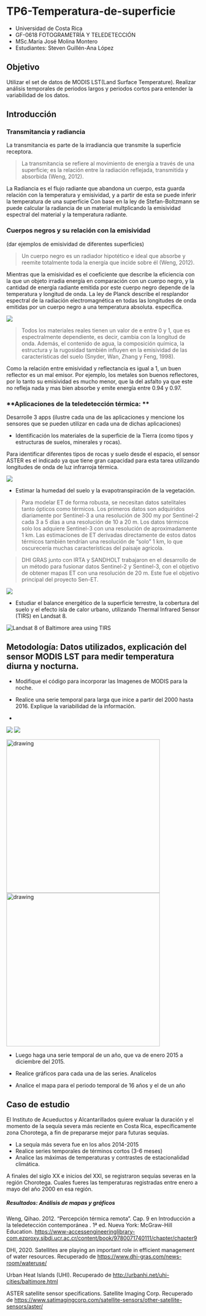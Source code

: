# TP6-Temperatura-de-superficie
- Universidad de Costa Rica 
- GF-0618 FOTOGRAMETRÍA Y TELEDETECCIÓN
- MSc.María José Molina Montero
- Estudiantes: Steven Guillén-Ana López
## Objetivo

Utilizar el set de datos de MODIS LST(Land Surface Temperature).
Realizar análisis temporales de periodos largos y periodos cortos para entender la variabilidad de los datos.


## Introducción  

### **Transmitancia y radiancia**

La transmitancia es parte de la irradiancia que transmite la superficie receptora.
> La transmitancia se refiere al movimiento de energía a través de una superficie; es la relación entre la radiación reflejada, transmitida y  absorbida (Weng, 2012). 

La Radiancia es el flujo radiante que abandona un cuerpo, esta guarda relación con la temperatura y emisividad, y a partir de esta se puede inferir la temperatura de una superficie
Con base en la ley de Stefan-Boltzmann se puede calcular la radiancia de un material multplicando la emisividad espectral del material y la temperatura radiante.


### **Cuerpos negros y su relación con la emisividad** 
(dar ejemplos de emisividad de diferentes superficies)

> Un cuerpo negro es un radiador hipotético e ideal que absorbe y reemite totalmente toda la energía que incide sobre él (Weng, 2012).

Mientras que la emisividad es el coeficiente que describe la eficiencia con la que un objeto irradia energía en comparación con un cuerpo negro, y la cantidad de energía radiante emitida por este cuerpo negro depende de la temperatura y longitud de onda. La ley de Planck describe el resplandor espectral de la radiación electromagnética en todas las longitudes de onda emitidas por un cuerpo negro a una temperatura absoluta. específica.

![](https://www.flukeprocessinstruments.com/sites/default/files/emissivity.png)

>Todos los materiales reales tienen un valor de e entre 0 y 1, que es espectralmente dependiente, es decir, cambia con la longitud de onda. Además, el contenido de agua, la composición química, la estructura y la rugosidad también influyen en la emisividad de las características del suelo (Snyder, Wan, Zhang y Feng, 1998).

Como la relación entre emisividad y reflectancia es igual a 1, un buen reflector es un mal emisor. Por ejemplo, los metales son buenos reflectores, por lo tanto su emisividad es mucho menor, que la del asfalto ya que este no refleja nada y mas bien absorbe y emite energía entre 0.94 y 0.97.



### **Aplicaciones de la teledetección térmica: ** 
Desarrolle 3 apps (ilustre cada una de las aplicaciones y mencione los sensores que se pueden utilizar en cada una de dichas aplicaciones)

- Identificación los materiales de la superficie de la Tierra (como tipos y estructuras de suelos, minerales y rocas).

Para identificar diferentes tipos de rocas y suelo desde el espacio, el sensor ASTER es el indicado ya que tiene gran capacidad para esta tarea utilizando longitudes de onda de luz infrarroja térmica.
 
![](https://content.satimagingcorp.com/static/galleryimages/aster-mining-web.jpg)

- Estimar la humedad del suelo y la evapotranspiración de la vegetación.

> Para modelar ET de forma robusta, se necesitan datos satelitales tanto ópticos como térmicos. Los primeros datos son adquiridos diariamente por Sentinel-3 a una resolución de 300 my por Sentinel-2 cada 3 a 5 días a una resolución de 10 a 20 m. Los datos térmicos solo los adquiere Sentinel-3 con una resolución de aproximadamente 1 km. Las estimaciones de ET derivadas directamente de estos datos térmicos también tendrían una resolución de “solo” 1 km, lo que oscurecería muchas características del paisaje agrícola. 

> DHI GRAS junto con IRTA y SANDHOLT trabajaron en el desarrollo de un método para fusionar datos Sentinel-2 y Sentinel-3, con el objetivo de obtener mapas ET con una resolución de 20 m. Este fue el objetivo principal del proyecto Sen-ET.

![](https://www.dhi-gras.com/wp-content/uploads/sites/9/2020/04/ETFig_GRASlogo-1.png)
- Estudiar el balance energético de la superficie terrestre, la cobertura del suelo y el efecto isla de calor urbano, utilizando Thermal Infrared Sensor (TIRS) en Landsat 8.

![Landsat 8 of Baltimore area using TIRS](http://urbanhi.net/_Media/balt_20180708_tir-2_med_hr-2.png)

## Metodología: Datos utilizados, explicación del sensor MODIS LST para medir temperatura diurna y nocturna. 


- Modifique el código para incorporar las Imagenes de MODIS para la noche.

- Realice una serie temporal para larga que inice a partir del 2000 hasta 2016. Explique la variabilidad de la información.
- 
![](16añosDia.png)
![](16añosNoche.png)

<img src="ImagenDia16A.jpeg" alt="drawing" width="400" height="400">  <img src="ImageNoche16A.jpeg" alt="drawing" width="400" height="400">


- Luego haga una serie temporal de un año, que va de enero 2015 a diciembre del 2015.

- Realice gráficos para cada una de las series. Analícelos
- Analice el mapa para el periodo temporal de 16 años y el de un año

## Caso de estudio 

El Instituto de Acueductos y Alcantarillados quiere evaluar la duración y el momento de la sequía severa más reciente en Costa Rica, específicamente zona Chorotega, a fin de prepararse mejor para futuras sequías. 
-	La sequía más severa fue en los años 2014-2015
-	Realice series temporales de términos cortos (3-6 meses)
-	Analice las máximas de temperaturas y contrastes de estacionalidad climática.

A finales del siglo XX e inicios del XXI, se registraron sequías severas en la región Chorotega. Cuales fueres las temperaturas registradas entre enero a mayo del año 2000 en esa región.


##### Resultados: Análisis de mapas y gráficos








Weng, Qihao. 2012. “Percepción térmica remota”. Cap. 9 en Introducción a la teledetección contemporánea . 1ª ed. Nueva York: McGraw-Hill Education. https://www-accessengineeringlibrary-com.ezproxy.sibdi.ucr.ac.cr/content/book/9780071740111/chapter/chapter9

DHI, 2020. Satellites are playing an important role in efficient management of water resources. Recuperado de https://www.dhi-gras.com/news-room/wateruse/

Urban Heat Islands (UHI). Recuperado de http://urbanhi.net/uhi-cities/baltimore.html

ASTER satellite sensor specifications. Satellite Imaging Corp. Recuperado de https://www.satimagingcorp.com/satellite-sensors/other-satellite-sensors/aster/
